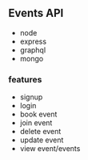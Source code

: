 ## Events API

- node 
- express
- graphql
- mongo

### features
- signup 
- login
- book event
- join event
- delete event
- update event
- view event/events
